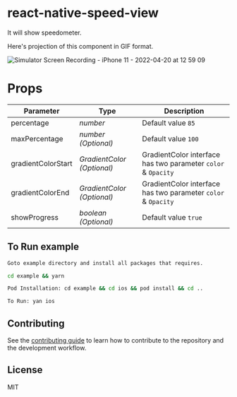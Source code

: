 # react-native-speed-view

It will show speedometer.

Here's projection of this component in GIF format.

![Simulator Screen Recording - iPhone 11 - 2022-04-20 at 12 59 09](https://user-images.githubusercontent.com/82019401/164174514-2369be99-a00a-4171-a47d-95b997388bbe.gif)




# Props
| Parameter | Type | Description
| ------    | ------ | ------ |
| percentage | _number_ | Default value `85` |
| maxPercentage | _number (Optional)_ | Default value `100` |
| gradientColorStart | _GradientColor (Optional)_ | GradientColor interface has two parameter `color` & `Opacity`|
| gradientColorEnd | _GradientColor (Optional)_ | GradientColor interface has two parameter `color` & `Opacity`|
| showProgress | _boolean (Optional)_ | Default value `true` |


## To Run example

```sh
Goto example directory and install all packages that requires.

cd example && yarn

Pod Installation: cd example && cd ios && pod install && cd ..

To Run: yan ios
```

## Contributing

See the [contributing guide](CONTRIBUTING.md) to learn how to contribute to the repository and the development workflow.

## License

MIT
